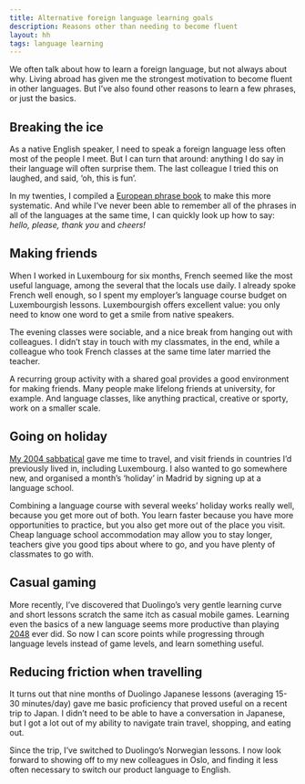 ```yaml
---
title: Alternative foreign language learning goals
description: Reasons other than needing to become fluent
layout: hh
tags: language learning
---
```


We often talk about how to learn a foreign language, but not always about why.
Living abroad has given me the strongest motivation to become fluent in other languages.
But I’ve also found other reasons to learn a few phrases, or just the basics.

## Breaking the ice

As a native English speaker, I need to speak a foreign language less often most of the people I meet.
But I can turn that around: anything I do say in their language will often surprise them.
The last colleague I tried this on laughed, and said, ‘oh, this is fun’.

In my twenties, I compiled a
[European phrase book](/european_phrase_book) to make this more systematic.
And while I’ve never been able to remember all of the phrases in all of the languages at the same time, I can quickly look up how to say: _hello, please, thank you_ and _cheers!_

## Making friends

When I worked in Luxembourg for six months, French seemed like the most useful language, among the several that the locals use daily.
I already spoke French well enough, so I spent my employer’s language course budget on Luxembourgish lessons.
Luxembourgish offers excellent value: you only need to know one word to get a smile from native speakers.

The evening classes were sociable, and a nice break from hanging out with colleagues.
I didn’t stay in touch with my classmates, in the end, while a colleague who took French classes at the same time later married the teacher.

A recurring group activity with a shared goal provides a good environment for making friends.
Many people make lifelong friends at university, for example.
And language classes, like anything practical, creative or sporty, work on a smaller scale.

## Going on holiday

[My 2004 sabbatical](sabbatical-2004) gave me time to travel, 
and visit friends in countries I’d previously lived in, including Luxembourg.
I also wanted to go somewhere new, and organised a month’s ‘holiday’ in Madrid by signing up at a language school.

Combining a language course with several weeks’ holiday works really well, because you get more out of both.
You learn faster because you have more opportunities to practice,
but you also get more out of the place you visit.
Cheap language school accommodation may allow you to stay longer, 
teachers give you good tips about where to go, and you have plenty of classmates to go with.

## Casual gaming

More recently, I’ve discovered that Duolingo’s very gentle learning curve and short lessons scratch the same itch as casual mobile games.
Learning even the basics of a new language seems more productive than playing
[2048]() ever did.
So now I can score points while progressing through language levels instead of game levels, and learn something useful.

## Reducing friction when travelling

It turns out that nine months of Duolingo Japanese lessons (averaging 15-30 minutes/day) gave me basic proficiency that proved useful on a recent trip to Japan.
I didn’t need to be able to have a conversation in Japanese, but I got a lot out of my ability to navigate train travel, shopping, and eating out.

Since the trip, I’ve switched to Duolingo’s Norwegian lessons.
I now look forward to showing off to my new colleagues in Oslo,
and finding it less often necessary to switch our product language to English.

